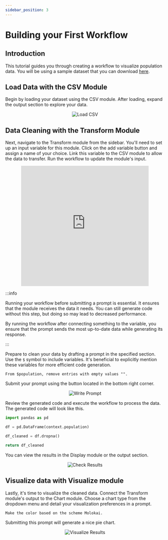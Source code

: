 ```yaml
---
sidebar_position: 3
---
```


# Building your First Workflow

## Introduction

This tutorial guides you through creating a workflow to visualize population data. You will be using a sample dataset that you can download [here](https://drive.google.com/file/d/177ba0lKuLHl9tO8vRNqqytARwCueE_t-/view?usp=drive_link).


## Load Data with the CSV Module

Begin by loading your dataset using the CSV module. After loading, expand the output section to explore your data.

<center>
<img
  src={require('/img/tutorial_csv.png').default}
  alt="Load CSV"
  style={{ width: "auto", height: "480px" }}
/>
</center>

## Data Cleaning with the Transform Module

Next, navigate to the Transform module from the sidebar. 
You'll need to set up an input variable for this module. 
Click on the add variable button and assign a name of your choice. 
Link this variable to the CSV module to allow the data to transfer. 
Run the workflow to update the module's input.

<center>
<iframe width="80%" height="380px" 
    src="https://www.loom.com/embed/8d71b210767d4802972d587227a9b523?sid=f312d32b-d55d-4d70-af62-7da8d7fcca4d"
frameborder="0" allow="accelerometer; autoplay; encrypted-media; gyroscope; picture-in-picture" allowfullscreen></iframe>
</center>

:::info

Running your workflow before submitting a prompt is essential. It ensures that the module receives the data it needs. You can still generate code without this step, but doing so may lead to decreased performance.

By running the workflow after connecting something to the variable, you ensure that the prompt sends the most up-to-date data while generating its response.

:::

Prepare to clean your data by drafting a prompt in the specified section. 
Use the `$` symbol to include variables. It's beneficial to explicitly mention these variables for more efficient code generation. 

```
From $population, remove entries with empty values "".
```


Submit your prompt using the button located in the bottom right corner.

<center>
<img
  src={require('/img/tutorial_prompt.png').default}
  alt="Write Prompt"
  style={{ width: "auto", height: "380px" }}
/>
</center>

Review the generated code and execute the workflow to process the data. 
The generated code will look like this.

```python
import pandas as pd

df = pd.DataFrame(context.population)

df_cleaned = df.dropna()

return df_cleaned
```

You can view the results in the Display module or the output section.

<center>
<img
  src={require('/img/tutorial_display.png').default}
  alt="Check Results"
  style={{ width: "auto", height: "370px" }}
/>
</center>

## Visualize data with Visualize module

Lastly, it's time to visualize the cleaned data. Connect the Transform module's output to the Chart module. Choose a chart type from the dropdown menu and detail your visualization preferences in a prompt. 

```
Make the color based on the scheme Molokai.
```

Submitting this prompt will generate a nice pie chart.

<center>
<img
  src={require('/img/tutorial_chart.png').default}
  alt="Visualize Results"
  style={{ width: "auto", height: "380px" }}
/>
</center>
